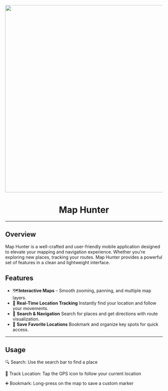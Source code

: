 <div align="center">
  <img src="app/map_hunter.jpg" width="600" />
</div>

<h1 align="center">Map Hunter</h1>

---

## Overview

Map Hunter is a well-crafted and user-friendly mobile application designed to elevate your mapping
and navigation experience. Whether you're exploring new places, tracking your routes.
Map Hunter provides a powerful set of features in a clean and lightweight interface.

## Features

- 🗺️**Interactive Maps** – 
      Smooth zooming, panning, and multiple map layers.
- 📍 **Real-Time Location Tracking** 
      Instantly find your location and follow your movements.
- 🧭 **Search & Navigation** 
      Search for places and get directions with route visualization.
- 🔖 **Save Favorite Locations** 
      Bookmark and organize key spots for quick access.

---

## Usage

🔍 Search: Use the search bar to find a place

📍 Track Location: Tap the GPS icon to follow your current location

➕ Bookmark: Long-press on the map to save a custom marker

